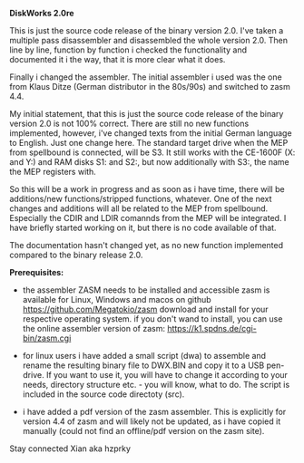**DiskWorks 2.0re**

This is just the source code release of the binary version 2.0. I've taken a multiple pass disassembler and disassembled the whole version 2.0. Then line by line, function by function i checked the functionality and documented it i the way, that it is more clear what it does.

Finally i changed the assembler. The initial assembler i used was the one from Klaus Ditze (German distributor in the 80s/90s) and switched to zasm 4.4.

My initial statement, that this is just the source code release of the binary version 2.0 is not 100% correct. There are still no new functions implemented, however, i've changed texts from the initial German language to English. Just one change here. The standard target drive when the MEP from spellbound is connected, will be S3.  It still works with the CE-1600F (X: and Y:) and RAM disks S1: and S2:, but now additionally with S3:, the name the MEP registers with.

So this will be a work in progress and as soon as i have time, there will be additions/new functions/stripped functions, whatever. One of the next changes and additions will all be related to the MEP from spellbound. Especially the CDIR and LDIR comannds from the MEP will be integrated. I have briefly started working on it, but there is no code available of that.

The documentation hasn't changed yet, as no new function implemented compared to the binary release 2.0.

**Prerequisites:**
- the assembler ZASM needs to be installed and accessible
zasm is available for Linux, Windows and macos on github
https://github.com/Megatokio/zasm
download and install for your respective operating system.
if you don't wand to install, you can use the online assembler version of zasm:
https://k1.spdns.de/cgi-bin/zasm.cgi

- for linux users i have added a small script (dwa) to assemble and rename the resulting binary file to DWX.BIN and copy it to a USB pen-drive. If you want to use it, you will have to change it according to your needs, directory structure etc. - you will know, what to do. The script is included in the source code directoty (src).

- i have added a pdf version of the zasm assembler. This is explicitly for version 4.4 of zasm and will likely not be updated, as i have copied it manually (could not find an offline/pdf version on the zasm site).


Stay connected
Xian aka hzprky
